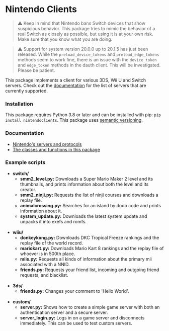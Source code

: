 # Nintendo Clients
> :warning: Keep in mind that Nintendo bans Switch devices that show suspicious behavior. This package tries to mimic the behavior of a real Switch as closely as possible, but using it is at your own risk. Make sure that you know what you are doing.

> :warning: Support for system version 20.0.0 up to 20.1.5 has just been released. While the `preload_device_tokens` and `preload_edge_tokens` methods seem to work fine, there is an issue with the `device_token` and `edge_token` methods in the dauth client. This will be investigated. Please be patient.

This package implements a client for various 3DS, Wii U and Switch servers. Check out the [documentation](https://nintendoclients.readthedocs.io) for the list of servers that are currently supported.

### Installation
This package requires Python 3.8 or later and can be installed with pip: `pip install nintendoclients`. This package uses [semantic versioning](https://semver.org/).

### Documentation
* [Nintendo's servers and protocols](https://github.com/Kinnay/NintendoClients/wiki)
* [The classes and functions in this package](https://nintendoclients.readthedocs.io)

### Example scripts
* **switch/**
    * **smm2_level.py:** Downloads a Super Mario Maker 2 level and its thumbnails, and prints information about both the level and its creator.
    * **smm2_ninji.py:** Requests the list of ninji courses and downloads a replay file.
    * **animalcrossing.py:** Searches for an island by dodo code and prints information about it.
    * **system_update.py:** Downloads the latest system update and unpacks it into exefs and romfs.
    <br><br>
* **wiiu/**
    * **donkeykong.py:** Downloads DKC Tropical Freeze rankings and the replay file of the world record.
    * **mariokart.py:** Downloads Mario Kart 8 rankings and the replay file of whoever is in 500th place.
    * **miis.py:** Requests all kinds of information about the primary mii associated with a NNID.
    * **friends.py:** Requests your friend list, incoming and outgoing friend requests, and blacklist.
    <br><br>
* **3ds/**
    * **friends.py:** Changes your comment to 'Hello World'.
    <br><br>
* **custom/**
    * **server.py:** Shows how to create a simple game server with both an authentication server and a secure server.
    * **server_login.py:** Logs in on a game server and disconnects immediately. This can be used to test custom servers.
